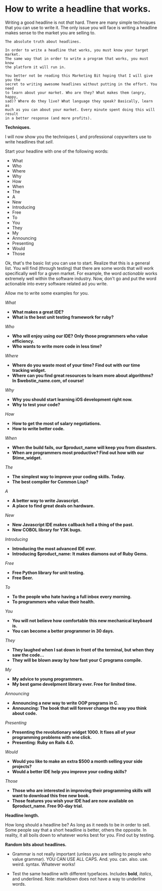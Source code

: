 How to write a headline that works.
====================================

Writing a good headline is not *that* hard. There are many simple techniques that you 
can use to write it. The only issue you will face is writing a headline 
makes sense to the market you are selling to.

    The absolute truth about headlines.
    
    In order to write a headline that works, you must know your target market.
    The same way that in order to write a program that works, you must know
    the platform it will run in.
    
    You better not be reading this Marketing Bit hoping that I will give you the
    secret to writing awesome headlines without putting in the effort. You need
    to learn about your market. Who are they? What makes them (angry, happy, 
    sad)? Where do they live? What language they speak? Basically, learn as
    much as you can about your market. Every minute spent doing this will result
    in a better response (and more profits).
    
    
**Techniques.**

I will now show you the techniques I, and professional copywriters use 
to write headlines that *sell*.

Start your headline with one of the following words:

 - What
 - Who
 - Where
 - Why
 - How
 - When
 - The
 - A
 - New
 - Introducing
 - Free 
 - To
 - You
 - They
 - My
 - Announcing
 - Presenting
 - Would
 - Those
 
Ok, that's the basic list you can use to start. Realize that this is a general list.
You will find (through testing) that there are some words that will work specifically
well for a given market. For example, the word *actionable* works extremely well
within the software industry. Now, don't go and put the word actionable into
every software related ad you write. 

Allow me to write some examples for you.

*What*

- **What makes a great IDE?**
- **What is the best unit testing framework for ruby?**

*Who*

- **Who will enjoy using our IDE? Only those programmers who value efficiency.**
- **Who wants to write more code in less time?**

*Where*

- **Where do you waste most of your time? Find out with our time tracking widget.**
- **Where can you find great resources to learn more about algorithms? In $webstie_name.com, of course!**

*Why*

- **Why you should start learning iOS development right now.**
- **Why to test your code?**

*How*

- **How to get the most of salary negotiations.**
- **How to write better code.**

*When*

- **When the build fails, our $product_name will keep you from disasters.**
- **When are programmers most productive? Find out how with our $time_widget.**

*The*

- **The simplest way to improve your coding skills. Today.**
- **The best compiler for Common Lisp?**

*A*

- **A better way to write Javascript.**
- **A place to find great deals on hardware.**

*New*

- **New Javascript IDE makes callback hell a thing of the past.**
- **New COBOL library for Y3K bugs.**

*Introducing*

- **Introducing the most advanced IDE ever.**
- **Introducing $product_name: It makes diamons out of Ruby Gems.**

*Free*

- **Free Python library for unit testing.**
- **Free Beer.**

*To*

- **To the people who hate having a full inbox every morning.**
- **To programmers who value their health.**

*You*

- **You will not believe how comfortable this new mechanical keyboard is.**
- **You can become a better programmer in 30 days.**

*They*

- **They laughed when I sat down in front of the terminal, but when they saw the code...**
- **They will be blown away by how fast your C programs compile.**

*My*

- **My advice to young programmers.**
- **My best game develpment library ever. Free for limited time.**

*Announcing*

- **Announcing a new way to write OOP programs in C.**
- **Announcing: The book that will forever change the way you think about code.**

*Presenting*

- **Presenting the revolutionary widget 1000. It fixes all of your programming problems with one click.**
- **Presenting: Ruby on Rails 4.0.**

*Would*

- **Would you like to make an extra $500 a month selling your side projects?**
- **Would a better IDE help you improve your coding skills?**

*Those*

- **Those who are interested in improving their programming skills will want to download this free new book.**
- **Those features you wish your IDE had are now available on $product_name. Free 90-day trial.**

**Headline length.**

How long should a headline be? As long as it needs to be in order to sell.
Some people say that a short headline is better, others the opposite.
In reality, it all boils down to whatever works best for you. Find out by testing.

**Random bits about headlines.**

- Grammar is not really important (unless you are selling to people who value grammar). YOU CAN USE ALL CAPS. And. you. can. also. use. weird. syntax. Whatever works!

- Test the same headline with different typefaces. Includes **bold**, *italics*, and underlined. Note: markdown does not have a way to underline words. 

